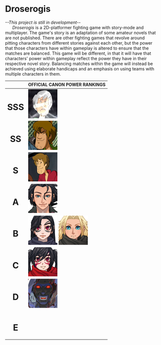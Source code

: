 # Droserogis

<p>
    <i>--This project is still in development--</i><br>
    &nbsp;&nbsp;&nbsp;&nbsp;&nbsp;&nbsp;<i>Droserogis</i> is a 2D-platformer fighting game with story-mode and
    multiplayer. The game's story is an adaptation of some amateur novels that are not published. There are other
    fighting games that revolve around pitting characters from different stories against each other, but the power
    that those characters have within gameplay is altered to ensure that the matches are balanced. This game will be
    different, in that it will have that characters' power within gameplay reflect the power they have in their
    respective novel story. Balancing matches within the game will instead be achieved using elaborate handicaps
    and an emphasis on using teams with multiple characters in them.
</p>

|     | OFFICIAL CANON POWER RANKINGS |
|:---:|-------------------------------|
| <H1>SSS</H1> |![alt text][instinct]          |
| <H1>SS</H1>  |![alt text][verde]             |
| <H1>S</H1>   |![alt text][rojo]              |
| <H1>A</H1>   |![alt text][brennan]           |
| <H1>B</H1>   |![alt text][cynthia] ![alt text][fuu]|
| <H1>C</H1>   |![alt text][lyra]              |
| <H1>D</H1>   |![alt text][ghost]             |
| <H1>E</H1>   |                               |

[instinct]: https://github.com/magyk81/Gathering_the_Roses/blob/master/Resources/Images/Shaggy_Ultra_Instrinct.png
[verde]: https://github.com/magyk81/Gathering_the_Roses/blob/master/Resources/Images/Shaggy_Verde.png
[rojo]: https://github.com/magyk81/Gathering_the_Roses/blob/master/Resources/Images/Shaggy_Rojo.png
[brennan]: https://github.com/magyk81/Gathering_the_Roses/blob/master/Resources/Images/Brennan.png
[lyra]: https://github.com/magyk81/Gathering_the_Roses/blob/master/Resources/Images/Lyra.png
[cynthia]: https://github.com/magyk81/Gathering_the_Roses/blob/master/Resources/Images/Cynthia.png
[fuu]: https://github.com/magyk81/Gathering_the_Roses/blob/master/Resources/Images/Fuu.png
[ghost]: https://github.com/magyk81/Gathering_the_Roses/blob/master/Resources/Images/Ghost_Boss.png
